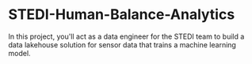# STEDI-Human-Balance-Analytics
In this project, you'll act as a data engineer for the STEDI team to build a data lakehouse solution for sensor data that trains a machine learning model.
